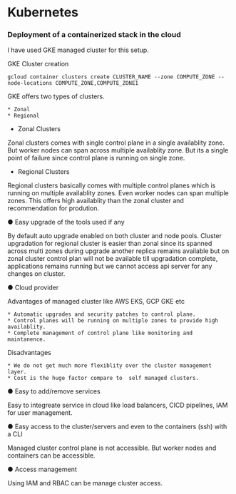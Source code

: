# Kubernetes

### Deployment of a containerized stack in the cloud

I have used GKE managed cluster for this setup.


GKE Cluster creation

`
gcloud container clusters create CLUSTER_NAME --zone COMPUTE_ZONE --node-locations COMPUTE_ZONE,COMPUTE_ZONE1
`


GKE offers two types of clusters.

	* Zonal
	* Regional
* Zonal Clusters

Zonal clusters comes with single control plane in a single availablity zone. But worker nodes can span across multiple availablity zone. But its a single point of failure since control plane is running on single zone. 

* Regional Clusters

Regional clusters basically comes with multiple control planes which is running on multiple availablity zones. Even worker nodes can span multiple zones. This offers high availablity than the zonal cluster and recommendation for prodution. 

● Easy upgrade of the tools used if any

By default auto upgrade enabled on both cluster and node pools. Cluster upgradation for regional cluster is easier than zonal since its spanned across multi zones during upgrade another replica remains available but on zonal cluster control plan will not be available till upgradation complete, applications remains running but we cannot access api server for any changes on cluster. 


● Cloud provider 

Advantages of managed cluster like AWS EKS, GCP GKE etc

	* Automatic upgrades and security patches to control plane. 
	* Control planes will be running on multiple zones to provide high availablity. 
	* Complete management of control plane like monitoring and maintanence.

Disadvantages

	* We do not get much more flexiblity over the cluster management layer.
	* Cost is the huge factor compare to  self managed clusters.

● Easy to add/remove services

Easy to integreate service in cloud like load balancers, CICD pipelines, IAM for user management.

● Easy access to the cluster/servers and even to the containers (ssh) with a CLI

Managed cluster control plane is not accessible. But worker nodes and containers can be accessible.

● Access management

Using IAM and RBAC can be manage cluster access.


